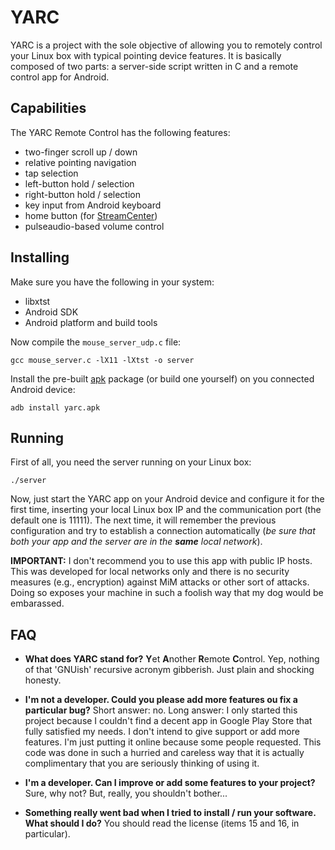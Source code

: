# YARC
YARC is a project with the sole objective of allowing you to remotely control your Linux box with typical pointing device features. It is basically composed of two parts: a server-side script written in C and a remote control app for Android.

## Capabilities
The YARC Remote Control has the following features:
* two-finger scroll up / down
* relative pointing navigation
* tap selection
* left-button hold / selection
* right-button hold / selection
* key input from Android keyboard
* home button (for [StreamCenter](https://github.com/elmadjian/StreamCenter))
* pulseaudio-based volume control

## Installing
Make sure you have the following in your system:
* libxtst
* Android SDK
* Android platform and build tools

Now compile the `mouse_server_udp.c` file:
```
gcc mouse_server.c -lX11 -lXtst -o server
```
Install the pre-built [apk](https://github.com/elmadjian/YARC/releases) package (or build one yourself) on you connected Android device:
```
adb install yarc.apk
```

## Running
First of all, you need the server running on your Linux box:
```
./server
```
Now, just start the YARC app on your Android device and configure it for the first time, inserting your local Linux box IP and the communication port (the default one is 11111). The next time, it will 
remember the previous configuration and try to establish a connection automatically (_be sure that both your app and the server are in the **same** local network_).

**IMPORTANT:** I don't recommend you to use this app with public IP hosts. This was developed for local networks only and there is no security measures (e.g., encryption) against MiM attacks or other sort of attacks. Doing so exposes your machine in such a foolish way that my dog would be embarassed.

## FAQ
* **What does YARC stand for?**
**Y**et **A**nother **R**emote **C**ontrol. Yep, nothing of that 'GNUish' recursive acronym gibberish. Just plain and shocking honesty.

* **I'm not a developer. Could you please add more features ou fix a particular bug?**
Short answer: no. Long answer: I only started this project because I couldn't find a decent app in Google Play Store that fully satisfied my needs. I don't intend to give support or add more features. I'm just putting it online because some people requested. This code was done in such a hurried and careless way that it is actually complimentary that you are seriously thinking of using it.

* **I'm a developer. Can I improve or add some features to your project?**
Sure, why not? But, really, you shouldn't bother...

* **Something really went bad when I tried to install / run your software. What should I do?**
You should read the license (items 15 and 16, in particular).
